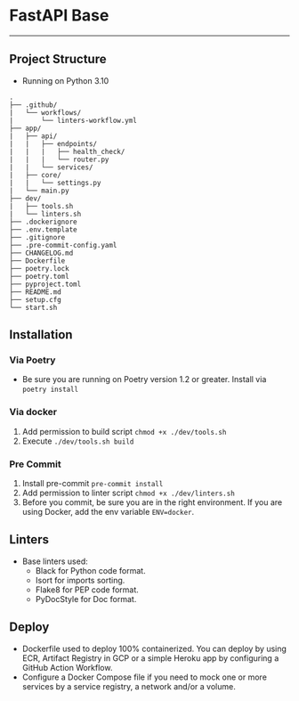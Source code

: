 # **FastAPI Base**
***

## **Project Structure**
- Running on Python 3.10
```
.
├── .github/
|   └── workflows/
|       └── linters-workflow.yml
├── app/
|   ├── api/
|   |   ├── endpoints/
|   |   |   ├── health_check/
|   |   |   └── router.py
|   |   └── services/
|   ├── core/
|   |   └── settings.py
|   └── main.py
├── dev/
|   ├── tools.sh
|   └── linters.sh
├── .dockerignore
├── .env.template
├── .gitignore
├── .pre-commit-config.yaml
├── CHANGELOG.md
├── Dockerfile
├── poetry.lock
├── poetry.toml
├── pyproject.toml
├── README.md
├── setup.cfg
└── start.sh
```

## **Installation**
### **Via Poetry**
- Be sure you are running on Poetry version 1.2 or greater. Install via `poetry install`
### **Via docker**
1. Add permission to build script `chmod +x ./dev/tools.sh`
2. Execute `./dev/tools.sh build`
### **Pre Commit**
1. Install pre-commit `pre-commit install`
2. Add permission to linter script `chmod +x ./dev/linters.sh`
3. Before you commit, be sure you are in the right environment. If you are using Docker, add the env variable `ENV=docker`.

## **Linters**
- Base linters used:
  - Black for Python code format.
  - Isort for imports sorting.
  - Flake8 for PEP code format.
  - PyDocStyle for Doc format.

## **Deploy**
- Dockerfile used to deploy 100% containerized. You can deploy by using ECR, Artifact Registry in GCP or a simple Heroku app by configuring a GitHub Action Workflow.
- Configure a Docker Compose file if you need to mock one or more services by a service registry, a network and/or a volume.
